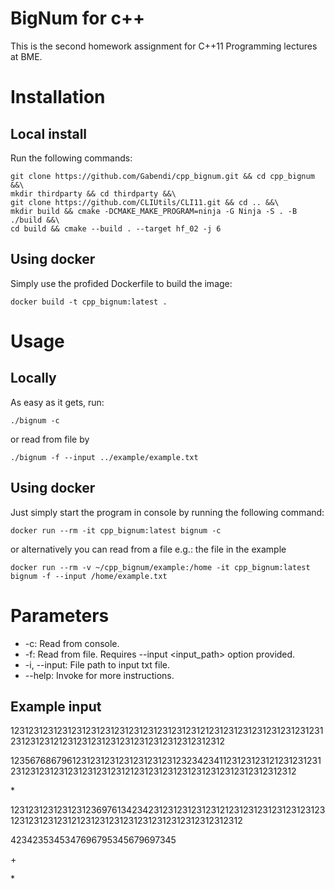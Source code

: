 # **BigNum for c++**

This is the second homework assignment for C++11 Programming lectures at BME.

# Installation



##  Local install
Run the following commands:

    git clone https://github.com/Gabendi/cpp_bignum.git && cd cpp_bignum &&\
    mkdir thirdparty && cd thirdparty &&\
    git clone https://github.com/CLIUtils/CLI11.git && cd .. &&\
    mkdir build && cmake -DCMAKE_MAKE_PROGRAM=ninja -G Ninja -S . -B ./build &&\
    cd build && cmake --build . --target hf_02 -j 6

## Using docker

Simply use the profided Dockerfile to build the image:

    docker build -t cpp_bignum:latest .

# Usage
## Locally
As easy as it gets, run:

    ./bignum -c
or read from file by

    ./bignum -f --input ../example/example.txt


## Using docker
Just simply start the program in console by running the following command:

    docker run --rm -it cpp_bignum:latest bignum -c
   
or alternatively  you can read from a file e.g.: the file in the example

    docker run --rm -v ~/cpp_bignum/example:/home -it cpp_bignum:latest bignum -f --input /home/example.txt

# Parameters

 - -c: Read from console.
 - -f: Read from file. Requires --input <input_path> option provided.
 - -i, --input: File path to input txt file.
 - --help: Invoke for more instructions.
 
 ## Example input
 
 123123123123123123123123123123123123123121231231231231231231231231231231231212312312312312312312312312312312312
 
 1235676867961231231231231231231231232342341123123123121231231231231231231231231231231231212312312312312312312312312312312312
 
 \*
 
 123123123123123123697613423423123123123123121231231231231231231231231231231231212312312312312312312312312312312312
 
 4234235345347696795345679697345
 
 \+
 
 \*
 
 
